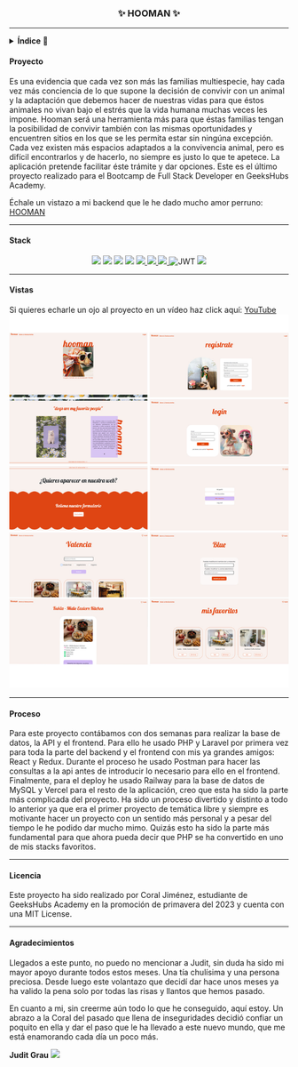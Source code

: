 
<h3 align="center"> ✨ HOOMAN ✨</h3>

---

<details>
  <summary><b>Índice</b> 📝</summary>
  <ol>
    <li><a href="#proyecto">Proyecto</a></li>
    <li><a href="#stack">Stack</a></li>
    <li><a href="#vistas">Vistas</a></li>
    <li><a href="#proceso">Proceso</a></li>
    <li><a href="#licencia">Licencia</a></li>
    <li><a href="#agradecimientos">Agradecimientos</a></li>
  </ol>
</details>

#### Proyecto

Es una evidencia que cada vez son más las familias multiespecie, hay cada vez más conciencia de lo que supone la decisión de convivir con un animal y la adaptación que debemos hacer de nuestras vidas para que éstos animales no vivan bajo el estrés que la vida humana muchas veces les impone. 
Hooman será una herramienta más para que éstas familias tengan la posibilidad de convivir también con las mismas oportunidades y encuentren sitios en los que se les permita estar sin ningúna excepción. Cada vez existen más espacios adaptados a la convivencia animal, pero es difícil encontrarlos y de hacerlo, no siempre es justo lo que te apetece. La aplicación pretende facilitar éste trámite y dar opciones.
Este es el último proyecto realizado para el Bootcamp de Full Stack Developer en GeeksHubs Academy. 

Échale un vistazo a mi backend que le he dado mucho amor perruno: [HOOMAN](https://github.com/Coral-JM/cjm_fsd_backend_hooman_proyecto_final)

---
#### Stack 
<div align="center">
<img src= "https://img.shields.io/badge/react-%2320232a.svg?style=for-the-badge&logo=react&logoColor=%2361DAFB">
<img src= "https://img.shields.io/badge/redux-%23593d88.svg?style=for-the-badge&logo=redux&logoColor=white">
<img src= "https://img.shields.io/badge/bootstrap-%23563D7C.svg?style=for-the-badge&logo=bootstrap&logoColor=white">
<img src= "https://img.shields.io/badge/css3-%231572B6.svg?style=for-the-badge&logo=css3&logoColor=white">
<a href="https://developer.mozilla.org/es/docs/Web/JavaScript">
    <img src= "https://img.shields.io/badge/javascipt-EFD81D?style=for-the-badge&logo=javascript&logoColor=black"/>
</a>
<a href="https://www.docker.com/">
    <img src= "https://img.shields.io/badge/docker-2496ED?style=for-the-badge&logo=docker&logoColor=white"/>
</a>
<a href="https://git-scm.com/">
    <img src= "https://img.shields.io/badge/git-F54D27?style=for-the-badge&logo=git&logoColor=white"/>
</a>
<img src="https://camo.githubusercontent.com/4590c0af4aeb1b75233885f86e80c1da8cb2afd401173a40e41370f5cad5db20/68747470733a2f2f696d672e736869656c64732e696f2f62616467652f4a57542d626c61636b3f7374796c653d666f722d7468652d6261646765266c6f676f3d4a534f4e253230776562253230746f6b656e73" alt="JWT" data-canonical-src="https://img.shields.io/badge/JWT-black?style=for-the-badge&amp;logo=JSON%20web%20tokens" style="max-width: 100%;">
<a href="https://railway.com/">
    <img src= "https://img.shields.io/badge/railway-%23000000.svg?style=for-the-badge&logo=railway&logoColor=white"/>
</a>


</div>

---

#### Vistas
Si quieres echarle un ojo al proyecto en un vídeo haz click aquí: [YouTube](https://youtu.be/c65sPYwc4K4)
!['img'](./src/img/Resumen.jpg)

---

#### Proceso

Para este proyecto contábamos con dos semanas para realizar la base de datos, la API y el frontend. Para ello he usado PHP y Laravel por primera vez para toda la parte del backend y el frontend con mis ya grandes amigos: React y Redux. Durante el proceso he usado Postman para hacer las consultas a la api antes de introducir lo necesario para ello en el frontend. Finalmente, para el deploy he usado Railway para la base de datos de MySQL y Vercel para el resto de la aplicación, creo que esta ha sido la parte más complicada del proyecto. Ha sido un proceso divertido y distinto a todo lo anterior ya que era el primer proyecto de temática libre y siempre es motivante hacer un proyecto con un sentido más personal y a pesar del tiempo le he podido dar mucho mimo. Quizás esto ha sido la parte más fundamental para que ahora pueda decir que PHP se ha convertido en uno de mis stacks favoritos.

---
#### Licencia

Este proyecto ha sido realizado por Coral Jiménez, estudiante de GeeksHubs Academy en la promoción de primavera del 2023 y cuenta con una MIT License.

---
#### Agradecimientos

Llegados a este punto, no puedo no mencionar a Judit, sin duda ha sido mi mayor apoyo durante todos estos meses. Una tía chulísima y una persona preciosa. Desde luego este volantazo que decidí dar hace unos meses ya ha valido la pena solo por todas las risas y llantos que hemos pasado. 

En cuanto a mi, sin creerme aún todo lo que he conseguido, aquí estoy. Un abrazo a la Coral del pasado que llena de inseguridades decidió confiar un poquito en ella y dar el paso que le ha llevado a este nuevo mundo, que me está enamorando cada día un poco más. 

**Judit Grau** 
<a href ="https://github.com/ditgrau" target="_blank"><img src="https://img.shields.io/badge/github-24292F?style=for-the-badge&logo=github&logoColor=lime" target="_blank"></a>


